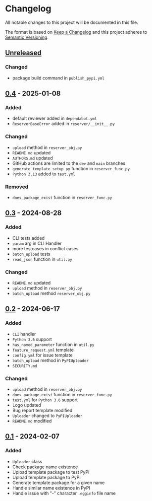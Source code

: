 # Changelog
All notable changes to this project will be documented in this file.

The format is based on [Keep a Changelog](http://keepachangelog.com/en/1.0.0/)
and this project adheres to [Semantic Versioning](http://semver.org/spec/v2.0.0.html).

## [Unreleased]
### Changed
- package build command in `publish_pypi.yml`
## [0.4] - 2025-01-08
### Added
- default reviewer added in `dependabot.yml`
- `ReserverBaseError` added in `reserver/__init__.py`
### Changed
- `upload` method in `reserver_obj.py`
- `README.md` updated
- `AUTHORS.md` updated
- GitHub actions are limited to the `dev` and `main` branches
- `generate_template_setup_py` function in `reserver_func.py`
- `Python 3.13` added to `test.yml`
### Removed
- `does_package_exist` function in `reserver_func.py`
## [0.3] - 2024-08-28
### Added
- CLI tests added
- `param` arg in CLI Handler
- more testcases in conflict cases
- `batch_upload` tests
- `read_json` function in `util.py`
### Changed
- `README.md` updated
- `upload` method in `reserver_obj.py`
- `batch_upload` method `reserver_obj.py`
## [0.2] - 2024-06-17
### Added
- `CLI` handler
- `Python 3.6` support
- `has_named_parameter` function in `util.py`
- `feature_request.yml` template
- `config.yml` for issue template
- `batch_upload` method in `PyPIUploader`
- `SECURITY.md`
### Changed
- `upload` method in `reserver_obj.py`
- `does_package_exist` function in `reserver_func.py`
- `test.yml` for `Python 3.6` support
- Logo updated
- Bug report template modified
- `Uploader` changed to `PyPIUploader`
- `README.md` modified
## [0.1] - 2024-02-07
### Added
- `Uploader` class
- Check package name existence
- Upload template package to test PyPI
- Upload template package to PyPI
- Generate template package for a given name
- Handle similar name existence in PyPI
- Handle issue with "-" character `.egginfo` file name

[Unreleased]: https://github.com/openscilab/reserver/compare/v0.4...dev
[0.4]: https://github.com/openscilab/reserver/compare/v0.3...v0.4
[0.3]: https://github.com/openscilab/reserver/compare/v0.2...v0.3
[0.2]: https://github.com/openscilab/reserver/compare/v0.1...v0.2
[0.1]: https://github.com/openscilab/reserver/compare/0ae5bb9...v0.1
